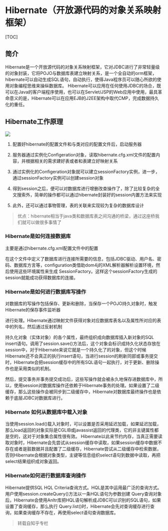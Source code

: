 

# Hibernate（开放源代码的对象关系映射框架）
[TOC]
## 简介
Hibernate是一个开放源代码的对象关系映射框架，它对JDBC进行了非常轻量级的对象封装，它将POJO与数据库表建立映射关系，是一个全自动的orm框架，hibernate可以自动生成SQL语句，自动执行，使得Java程序员可以随心所欲的使用对象编程思维来操纵数据库。 Hibernate可以应用在任何使用JDBC的场合，既可以在Java的客户端程序使用，也可以在Servlet/JSP的Web应用中使用，最具革命意义的是，Hibernate可以在应用EJB的J2EE架构中取代CMP，完成数据持久化的重任。

##  Hibernate工作原理
![](http://markdownpic.oss-cn-shenzhen.aliyuncs.com/18-4-21/67943209.jpg)
1. 配置好hibernate的配置文件和与类对应的配置文件后，启动服务器

2. 服务器通过实例化Configeration对象，读取hibernate.cfg.xml文件的配置内容，并根据相关的需求建好表或者和表建立好映射关系

3. 通过实例化的Configeration对象就可以建立sessionFactory实例，进一步，通过sessionFactory实例可以创建session对象

4. 得到session之后，便可以对数据库进行增删改查操作了，除了比较复杂的全文搜索外，简单的操作都可以通过hibernate封装好的session内置方法来实现

5. 此外，还可以通过事物管理，表的关联来实现较为复杂的数据库设计

> 优点：hibernate相当于java类和数据库表之间沟通的桥梁，通过这座桥我们就可以做很多事情了

### Hibernate是如何连接数据库
主要是通过hibernate.cfg.xml配置文件中的配置

在这个文件中定义了数据库进行连接所需要的信息，包括JDBC驱动、用户名、密码、数据库方言等，configuration类借助dom4j的XML解析器解析设置环境，然后使用这些环境属性来生成 SessionFactory。这样这个sessionFactory生成的session就能成功获得数据库的连接。

### Hibernate是如何进行数据库写操作  
对数据库的写操作包括保存、更新和删除，当保存一个POJO持久对象时，触发Hibernate的保存事件监听器

进行处理。Hibernate通过映射文件获得对象对应数据库表名以及属性所对应的表中的列名，然后通过反射机制

持久化对象（实体对象）的各个属性，最终组织成向数据库插入新对象的SQL insert语句。调用了session.save()方法后，这个对象会标识成持久化状态存放在session中，对于Hibernate来说它就是一个持久化了的对象，但这个时候Hibernate还不会真正的执行insert语句，当进行session的刷新同部或事务提交时，Hibernate会把session缓存中的所有SQL语句一起执行，对于更新、删除操作也是采用类似的机制。

然后，提交事务并事务提交成功后，这些写操作就会被永久地保存进数据库中，所以，使用session对数据库操作还依赖于Hibernate事务的处理。如果设置了二级缓存，那么这些操作会被同步到二级缓存中，Hibernate对数据库最终操作也是依赖于底层JDBC对数据库进行。

### Hibernate 如何从数据库中载入对象

当使用session.load()载入对象时，可以设置是否采用延迟加载，如果延迟加载，那么load返回的对象实际是CGLIB或javassist返回的代理类，它的非主键属性都是空的，这对于对象集合属性很有效。 Hibernate以此来节约内存，当真正需要读取对象时，Hibernate会先尝试从session缓存中读取，如果session缓存中数据不存在或者是脏数据并且配置了二级缓存，Hibernate尝试从二级缓存中检索数据，否则Hibernate会根据对象类型，主键等信息组织select语句到数据中读取，再把select结果组织成对象返回。

### Hibernate如何进行数据库查询操作

Hibernate提供SQL HQL Criteria查询方式。HQL是其中运用最广泛的查询方式。用户使用session.createQuery()方法以一条HQL语句为参数创建 Query查询对象后，Hibernate会使用Anltr库把HQL语句解析成JDBC可以识别的SQL语句，如果设置了查询缓存，那么执行 Query.list()时，Hibernate会先对查询缓存进行查询，如果查询缓存不存在，再使用select语句查询数据库。

>  转载自知乎专栏
<!--stackedit_data:
eyJoaXN0b3J5IjpbMTkzNDQyODM0NCwxOTU0OTc1NDJdfQ==
-->